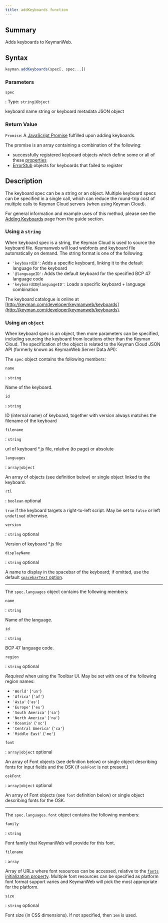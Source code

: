 ```yaml
---
title: addKeyboards function
---
```


## Summary

Adds keyboards to KeymanWeb.

## Syntax

```js
keyman.addKeyboards(spec[, spec...])
```

### Parameters

`spec`

: Type: `string|Object`

  keyboard name string or keyboard metadata JSON object

### Return Value

`Promise`: A [JavaScript Promise](https://developer.mozilla.org/en-US/docs/Web/JavaScript/Reference/Global_Objects/Promise)
fulfilled upon adding keyboards.

The promise is an array containing a combination of the following:
* successfully registered keyboard objects which define some or all of these [properties](../keyboard_properties)
* [ErrorStub](../keyboard_registration_errors) objects for keyboards that failed to register

## Description

The keyboard spec can be a string or an object. Multiple keyboard specs can be
specified in a single call, which can reduce the round-trip cost of multiple
calls to Keyman Cloud servers (when using Keyman Cloud).

For general information and example uses of this method, please see the [Adding Keyboards](../../guide/adding-keyboards) page from the guide section.

### Using a `string`

When keyboard spec is a string, the Keyman Cloud is used to source the keyboard
file. Keymanweb will load webfonts and keyboard file automatically on demand.
The string format is one of the following:

* `'keyboardID'`: Adds a specific keyboard, linking it to the default language for the keyboard
* `'@languageID'`: Adds the default keyboard for the specified BCP 47 language code
* `'keyboardID@languageID'`: Loads a specific keyboard + language combination

The keyboard catalogue is online at
[http://keyman.com/developer/keymanweb/keyboards](http://keyman.com/developer/keymanweb/keyboards).

### Using an `object`

When keyboard spec is an object, then more parameters can be specified,
including sourcing the keyboard from locations other than the Keyman Cloud. The
specification of the object is related to the Keyman Cloud JSON API (formerly
known as KeymanWeb Server Data API):

The `spec` object contains the following members:


`name`

: `string`

  Name of the keyboard.

`id`

: `string`

  ID (internal name) of keyboard, together with version always matches the
  filename of the keyboard

`filename`

: `string`

  url of keyboard *.js file, relative (to page) or absolute

`languages`

: `array|object`

  An array of objects (see definition below) or single object linked to the
  keyboard.

`rtl`

: `boolean` <span class="optional">optional</span>

  `true` if the keyboard targets a right-to-left script. May be set to `false`
  or left `undefined` otherwise.

`version`

: `string` <span class="optional">optional</span>

  Version of keyboard *.js file

`displayName`

: `string` <span class="optional">optional</span>

  A name to display in the spacebar of the keyboard; if omitted, use the
  default [`spacebarText` option](init#init_options).

---

The `spec.languages` object contains the following members:

`name`

: `string`

  Name of the language.

`id`

: `string`

  BCP 47 language code.

`region`

: `string` <span class="optional">optional</span>

  _Required_ when using the Toolbar UI. May be set with one of the following
  region names:

  * `'World'` (`'un'`)
  * `'Africa'` (`'af'`)
  * `'Asia'` (`'as'`)
  * `'Europe'` (`'eu'`)
  * `'South America'` (`'sa'`)
  * `'North America'` (`'na'`)
  * `'Oceania'` (`'oc'`)
  * `'Central America'` (`'ca'`)
  * `'Middle East'` (`'me'`)

`font`

: `array|object` <span class="optional">optional</span>

  An array of Font objects (see definition below) or single object describing
  fonts for input fields and the OSK (if `oskFont` is not present.)

`oskFont`

: `array|object` <span class="optional">optional</span>

  An array of Font objects (see `font` definition below) or single object
  describing fonts for the OSK.

---

The `spec.languages.font` object contains the following members:

`family`

: `string`

  Font family that KeymanWeb will provide for this font.

`filename`

: `array`

  Array of URLs where font resources can be accessed, relative to the [`fonts`
  initialization property](init). Multiple font resources can be specified as
  platform font format support varies and KeymanWeb will pick the most
  appropriate for the platform.

`size`

: `string` <span class="optional">optional</span>

  Font size (in CSS dimensions). If not specified, then `1em` is used.
